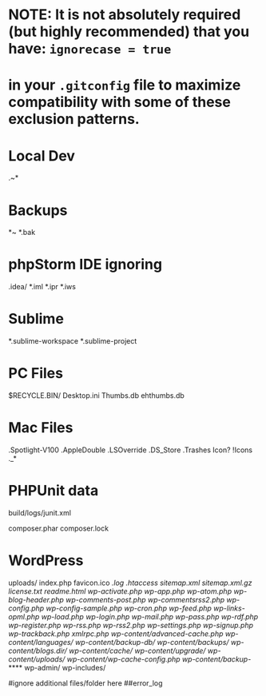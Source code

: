 # NOTE: It is not absolutely required (but highly recommended) that you have: `ignorecase = true`
# in your `.gitconfig` file to maximize compatibility with some of these exclusion patterns.

# Local Dev
.~*

# Backups
*~
*.bak

# phpStorm IDE ignoring
.idea/
*.iml
*.ipr
*.iws

# Sublime
*.sublime-workspace
*.sublime-project

# PC Files
$RECYCLE.BIN/
Desktop.ini
Thumbs.db
ehthumbs.db

# Mac Files
.Spotlight-V100
.AppleDouble
.LSOverride
.DS_Store
.Trashes
Icon?
!Icons
._*

# PHPUnit data
build/logs/junit.xml

composer.phar
composer.lock

# WordPress
uploads/
index.php
favicon.ico
*.log
.htaccess
sitemap.xml
sitemap.xml.gz
license.txt
readme.html
wp-activate.php
wp-app.php
wp-atom.php
wp-blog-header.php
wp-comments-post.php
wp-commentsrss2.php
wp-config.php
wp-config-sample.php
wp-cron.php
wp-feed.php
wp-links-opml.php
wp-load.php
wp-login.php
wp-mail.php
wp-pass.php
wp-rdf.php
wp-register.php
wp-rss.php
wp-rss2.php
wp-settings.php
wp-signup.php
wp-trackback.php
xmlrpc.php
wp-content/advanced-cache.php
wp-content/languages/
wp-content/backup-db/
wp-content/backups/
wp-content/blogs.dir/
wp-content/cache/
wp-content/upgrade/
wp-content/uploads/
wp-content/wp-cache-config.php
wp-content/backup-*****
wp-admin/
wp-includes/

#ignore additional files/folder here
##error_log